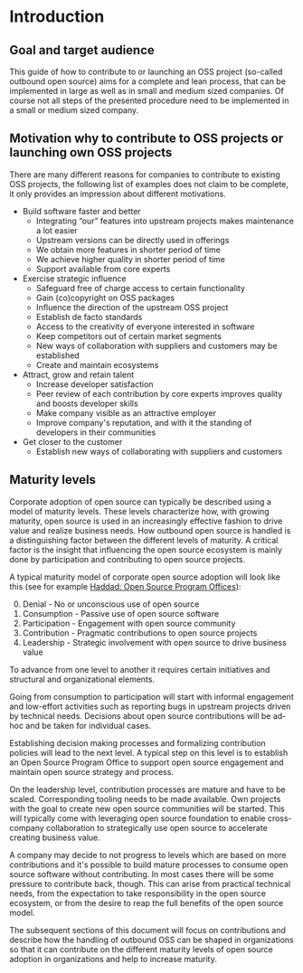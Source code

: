 # Introduction

## Goal and target audience

This guide of how to contribute to or launching an OSS project (so-called outbound open source) aims for a complete and lean process, that can be implemented in large as well as in small and medium sized companies. Of course not all steps of the presented procedure need to be implemented in a small or medium sized company.

## Motivation why to contribute to OSS projects or launching own OSS projects

There are many different reasons for companies to contribute to existing OSS projects, the following list of examples does not claim to be complete, it only provides an impression about different motivations.
* Build software faster and better
  * Integrating “our” features into upstream projects makes maintenance a lot easier
  * Upstream versions can be directly used in offerings
  * We obtain more features in shorter period of time
  * We achieve higher quality in shorter period of time
  * Support available from core experts
* Exercise strategic influence
  * Safeguard free of charge access to certain functionality
  * Gain (co)copyright on OSS packages
  * Influence the direction of the upstream OSS project
  * Establish de facto standards
  * Access to the creativity of everyone interested in software
  * Keep competitors out of certain market segments
  * New ways of collaboration with suppliers and customers may be established
  * Create and maintain ecosystems
* Attract, grow and retain talent
  * Increase developer satisfaction
  * Peer review of each contribution by core experts improves quality and boosts developer skills
  * Make company visible as an attractive employer
  * Improve company's reputation, and with it the standing of developers in their communities
 * Get closer to the customer
    * Establish new ways of collaborating with suppliers and customers

## Maturity levels

Corporate adoption of open source can typically be described using a model of maturity levels. These levels characterize how, with growing maturity, open source is used in an increasingly effective fashion to drive value and realize business needs. How outbound open source is handled is a distinguishing factor between the different levels of maturity. A critical factor is the insight that influencing the open source ecosystem is mainly done by participation and contributing to open source projects.

A typical maturity model of corporate open source adoption will look like this (see for example [Haddad: Open Source Program Offices](https://www.linkedin.com/pulse/open-source-program-offices-primer-organizational-roles-haddad)):

0. Denial - No or unconscious use of open source
1. Consumption - Passive use of open source software
2. Participation - Engagement with open source community
3. Contribution - Pragmatic contributions to open source projects
4. Leadership - Strategic involvement with open source to drive business value

To advance from one level to another it requires certain initiatives and structural and organizational elements.

Going from consumption to participation will start with informal engagement and low-effort activities such as reporting bugs in upstream projects driven by technical needs. Decisions about open source contributions will be ad-hoc and be taken for individual cases.

Establishing decision making processes and formalizing contribution policies will lead to the next level. A typical step on this level is to establish an Open Source Program Office to support open source engagement and maintain open source strategy and process.

On the leadership level, contribution processes are mature and have to be scaled. Corresponding tooling needs to be made available. Own projects with the goal to create new open source communities will be started. This will typically come with leveraging open source foundation to enable cross-company collaboration to strategically use open source to accelerate creating business value.

A company may decide to not progress to levels which are based on more contributions and it's possible to build mature processes to consume open source software without contributing. In most cases there will be some pressure to contribute back, though. This can arise from practical technical needs, from the expectation to take responsibility in the open source ecosystem, or from the desire to reap the full benefits of the open source model.

The subsequent sections of this document will focus on contributions and describe how the handling of outbound OSS can be shaped in organizations so that it can contribute on the different maturity levels of open source adoption in organizations and help to increase maturity.
